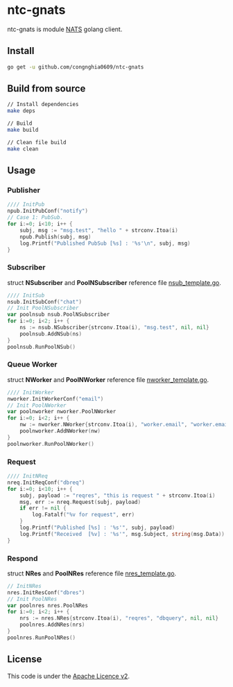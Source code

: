 # ntc-gnats
ntc-gnats is module [NATS](https://nats.io/) golang client.  

## Install
```bash
go get -u github.com/congnghia0609/ntc-gnats
```

## Build from source
```bash
// Install dependencies
make deps

// Build
make build

// Clean file build
make clean
```

## Usage
### Publisher
```go
//// InitPub
npub.InitPubConf("notify")
// Case 1: PubSub.
for i:=0; i<10; i++ {
    subj, msg := "msg.test", "hello " + strconv.Itoa(i)
    npub.Publish(subj, msg)
    log.Printf("Published PubSub [%s] : '%s'\n", subj, msg)
}
```

### Subscriber
struct **NSubscriber** and **PoolNSubscriber** reference file [nsub_template.go](https://github.com/congnghia0609/ntc-gnats/blob/master/nsub/nsub_template.go).  
```go
//// InitSub
nsub.InitSubConf("chat")
// Init PoolNSubscriber
var poolnsub nsub.PoolNSubscriber
for i:=0; i<2; i++ {
    ns := nsub.NSubscriber{strconv.Itoa(i), "msg.test", nil, nil}
    poolnsub.AddNSub(ns)
}
poolnsub.RunPoolNSub()
```

### Queue Worker
struct **NWorker** and **PoolNWorker** reference file [nworker_template.go](https://github.com/congnghia0609/ntc-gnats/blob/master/nworker/nworker_template.go).  
```go
//// InitWorker
nworker.InitWorkerConf("email")
// Init PoolNWorker
var poolnworker nworker.PoolNWorker
for i:=0; i<2; i++ {
    nw := nworker.NWorker{strconv.Itoa(i), "worker.email", "worker.email", nil, nil}
    poolnworker.AddNWorker(nw)
}
poolnworker.RunPoolNWorker()
```

### Request
```go
//// InitNReq
nreq.InitReqConf("dbreq")
for i:=0; i<10; i++ {
    subj, payload := "reqres", "this is request " + strconv.Itoa(i)
    msg, err := nreq.Request(subj, payload)
    if err != nil {
        log.Fatalf("%v for request", err)
    }
    log.Printf("Published [%s] : '%s'", subj, payload)
    log.Printf("Received  [%v] : '%s'", msg.Subject, string(msg.Data))
}
```

### Respond
struct **NRes** and **PoolNRes** reference file [nres_template.go](https://github.com/congnghia0609/ntc-gnats/blob/master/nres/nres_template.go).  
```go
// InitNRes
nres.InitResConf("dbres")
// Init PoolNRes
var poolnres nres.PoolNRes
for i:=0; i<2; i++ {
    nrs := nres.NRes{strconv.Itoa(i), "reqres", "dbquery", nil, nil}
    poolnres.AddNRes(nrs)
}
poolnres.RunPoolNRes()
```

## License
This code is under the [Apache Licence v2](https://www.apache.org/licenses/LICENSE-2.0).  
